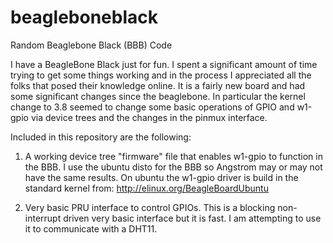 beagleboneblack
===============

Random Beaglebone Black (BBB) Code

I have a BeagleBone Black just for fun.  I spent a significant amount of time trying to get 
some things working and in the process I appreciated all the folks that posed their knowledge
online.  It is a fairly new board and had some significant changes since the beaglebone.
In particular the kernel change to 3.8 seemed to change some basic operations of GPIO and
w1-gpio via device trees and the changes in the pinmux interface.

Included in this repository are the following:

1) A working device tree "firmware" file that enables w1-gpio to function in the BBB.
   I use the ubuntu disto for the BBB so Angstrom may or may not have the same results.
   On ubuntu the w1-gpio driver is build in the standard kernel from:
   http://elinux.org/BeagleBoardUbuntu

2) Very basic PRU interface to control GPIOs.
   This is a blocking non-interrupt driven very basic interface but it is fast.
   I am attempting to use it to communicate with a DHT11. 



